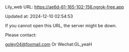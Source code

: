 Lily_web URL: https://ae6d-61-165-102-156.ngrok-free.app

Updated at: 2024-12-10 02:54:53

If you cannot open this URL, the server might be down.

Please contact: 

goley04@foxmail.com Or Wechat:GL_yeaH